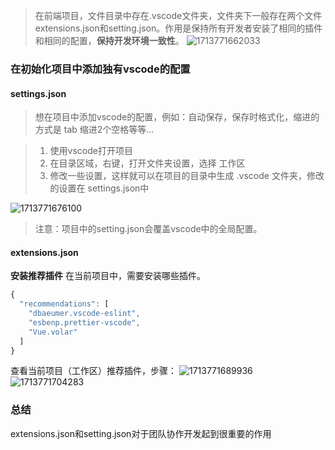 > 在前端项目，文件目录中存在.vscode文件夹，文件夹下一般存在两个文件extensions.json和setting.json。作用是保持所有开发者安装了相同的插件和相同的配置，**保持开发环境一致性**。
> ![1713771662033](C:\Users\Administrator\AppData\Roaming\Typora\typora-user-images\1713771662033.png)

### 在初始化项目中添加独有vscode的配置
#### settings.json
> 想在项目中添加vscode的配置，例如：自动保存，保存时格式化，缩进的方式是 tab 缩进2个空格等等...


> 1. 使用vscode打开项目
> 2. 在目录区域，右键，打开文件夹设置，选择 工作区
> 3. 修改一些设置，这样就可以在项目的目录中生成 .vscode 文件夹，修改的设置在 settings.json中

![1713771676100](C:\Users\Administrator\AppData\Roaming\Typora\typora-user-images\1713771676100.png)
> 注意：项目中的setting.json会覆盖vscode中的全局配置。
#### extensions.json
**安装推荐插件**
在当前项目中，需要安装哪些插件。
```javascript
{
  "recommendations": [
    "dbaeumer.vscode-eslint",
    "esbenp.prettier-vscode",
    "Vue.volar"
  ]
}
```
查看当前项目（工作区）推荐插件，步骤：
![1713771689936](C:\Users\Administrator\AppData\Roaming\Typora\typora-user-images\1713771689936.png)
![1713771704283](C:\Users\Administrator\AppData\Roaming\Typora\typora-user-images\1713771704283.png)
### 总结
extensions.json和setting.json对于团队协作开发起到很重要的作用